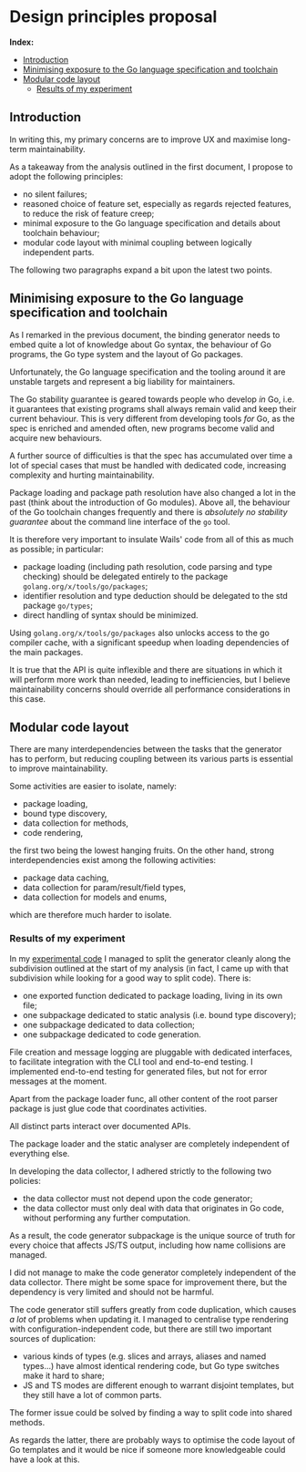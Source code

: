 # Design principles proposal

**Index:**
- [Introduction](#introduction)
- [Minimising exposure to the Go language specification and toolchain](#minimising-exposure-to-the-go-language-specification-and-toolchain)
- [Modular code layout](#modular-code-layout)
    - [Results of my experiment](#results-of-my-experiment)

## Introduction

In writing this, my primary concerns are to improve UX and maximise long-term maintainability.

As a takeaway from the analysis outlined in the first document, I propose to adopt the following principles:

- no silent failures;
- reasoned choice of feature set, especially as regards rejected features, to reduce the risk of feature creep;
- minimal exposure to the Go language specification and details about toolchain behaviour;
- modular code layout with minimal coupling between logically independent parts.

The following two paragraphs expand a bit upon the latest two points.

## Minimising exposure to the Go language specification and toolchain

As I remarked in the previous document, the binding generator needs to embed quite a lot of knowledge about Go syntax, the behaviour of Go programs, the Go type system and the layout of Go packages.

Unfortunately, the Go language specification and the tooling around it are unstable targets and represent a big liability for maintainers.

The Go stability guarantee is geared towards people who develop _in_ Go, i.e. it guarantees that existing programs shall always remain valid and keep their current behaviour. This is very different from developing tools _for_ Go, as the spec is enriched and amended often, new programs become valid and acquire new behaviours.

A further source of difficulties is that the spec has accumulated over time a lot of special cases that must be handled with dedicated code, increasing complexity and hurting maintainability.

Package loading and package path resolution have also changed a lot in the past (think about the introduction of Go modules). Above all, the behaviour of the Go toolchain changes frequently and there is _absolutely no stability guarantee_ about the command line interface of the `go` tool.

It is therefore very important to insulate Wails' code from all of this as much as possible; in particular:

- package loading (including path resolution, code parsing and type checking) should be delegated entirely to the package `golang.org/x/tools/go/packages`;
- identifier resolution and type deduction should be delegated to the std package `go/types`;
- direct handling of syntax should be minimized.

Using `golang.org/x/tools/go/packages` also unlocks access to the go compiler cache, with a significant speedup when loading dependencies of the main packages.

It is true that the API is quite inflexible and there are situations in which it will perform more work than needed, leading to inefficiencies, but I believe maintainability concerns should override all performance considerations in this case.

## Modular code layout

There are many interdependencies between the tasks that the generator has to perform, but reducing coupling between its various parts is essential to improve maintainability.

Some activities are easier to isolate, namely:

- package loading,
- bound type discovery,
- data collection for methods,
- code rendering,

the first two being the lowest hanging fruits. On the other hand, strong interdependencies exist among the following activities:

- package data caching,
- data collection for param/result/field types,
- data collection for models and enums,

which are therefore much harder to isolate.

### Results of my experiment

In my [experimental code](https://github.com/fbbdev/wails/tree/feat/bindgen_v2/v3/internal/parser) I managed to split the generator cleanly along the subdivision outlined at the start of my analysis (in fact, I came up with that subdivision while looking for a good way to split code). There is:

- one exported function dedicated to package loading, living in its own file;
- one subpackage dedicated to static analysis (i.e. bound type discovery);
- one subpackage dedicated to data collection;
- one subpackage dedicated to code generation.

File creation and message logging are pluggable with dedicated interfaces, to facilitate integration with the CLI tool and end-to-end testing. I implemented end-to-end testing for generated files, but not for error messages at the moment.

Apart from the package loader func, all other content of the root parser package is just glue code that coordinates activities.

All distinct parts interact over documented APIs.

The package loader and the static analyser are completely independent of everything else.

In developing the data collector, I adhered strictly to the following two policies:

- the data collector must not depend upon the code generator;
- the data collector must only deal with data that originates in Go code, without performing any further computation.

As a result, the code generator subpackage is the unique source of truth for every choice that affects JS/TS output, including how name collisions are managed.

I did not manage to make the code generator completely independent of the data collector. There might be some space for improvement there, but the dependency is very limited and should not be harmful.

The code generator still suffers greatly from code duplication, which causes _a lot_ of problems when updating it. I managed to centralise type rendering with configuration-independent code, but there are still two important sources of duplication:

- various kinds of types (e.g. slices and arrays, aliases and named types...) have almost identical rendering code, but Go type switches make it hard to share;
- JS and TS modes are different enough to warrant disjoint templates, but they still have a lot of common parts.

The former issue could be solved by finding a way to split code into shared methods.

As regards the latter, there are probably ways to optimise the code layout of Go templates and it would be nice if someone more knowledgeable could have a look at this.
